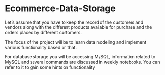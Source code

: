 # Ecommerce-Data-Storage

Let’s assume that you have to keep the record of the customers and vendors along with the different products available for purchase and the orders placed by different customers.

The focus of the project will be to learn data modeling and implement various functionality based on that. 

For database storage you will be accessing MySQL, information related to MySQL and several commands are discussed in weekly notebooks. 
You can refer to it to gain some hints on functionality
